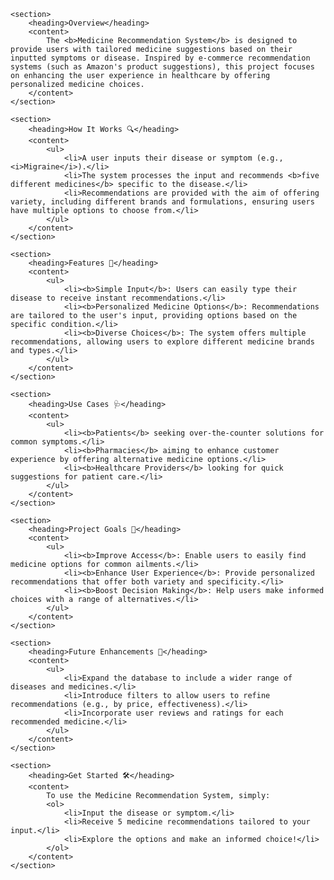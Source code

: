 <?xml version="1.0" encoding="UTF-8"?>
<readme>
    <title>Medicine Recommendation System 💊</title>

    <section>
        <heading>Overview</heading>
        <content>
            The <b>Medicine Recommendation System</b> is designed to provide users with tailored medicine suggestions based on their inputted symptoms or disease. Inspired by e-commerce recommendation systems (such as Amazon's product suggestions), this project focuses on enhancing the user experience in healthcare by offering personalized medicine choices.
        </content>
    </section>

    <section>
        <heading>How It Works 🔍</heading>
        <content>
            <ul>
                <li>A user inputs their disease or symptom (e.g., <i>Migraine</i>).</li>
                <li>The system processes the input and recommends <b>five different medicines</b> specific to the disease.</li>
                <li>Recommendations are provided with the aim of offering variety, including different brands and formulations, ensuring users have multiple options to choose from.</li>
            </ul>
        </content>
    </section>

    <section>
        <heading>Features 🌟</heading>
        <content>
            <ul>
                <li><b>Simple Input</b>: Users can easily type their disease to receive instant recommendations.</li>
                <li><b>Personalized Medicine Options</b>: Recommendations are tailored to the user's input, providing options based on the specific condition.</li>
                <li><b>Diverse Choices</b>: The system offers multiple recommendations, allowing users to explore different medicine brands and types.</li>
            </ul>
        </content>
    </section>

    <section>
        <heading>Use Cases 🩺</heading>
        <content>
            <ul>
                <li><b>Patients</b> seeking over-the-counter solutions for common symptoms.</li>
                <li><b>Pharmacies</b> aiming to enhance customer experience by offering alternative medicine options.</li>
                <li><b>Healthcare Providers</b> looking for quick suggestions for patient care.</li>
            </ul>
        </content>
    </section>

    <section>
        <heading>Project Goals 🎯</heading>
        <content>
            <ul>
                <li><b>Improve Access</b>: Enable users to easily find medicine options for common ailments.</li>
                <li><b>Enhance User Experience</b>: Provide personalized recommendations that offer both variety and specificity.</li>
                <li><b>Boost Decision Making</b>: Help users make informed choices with a range of alternatives.</li>
            </ul>
        </content>
    </section>

    <section>
        <heading>Future Enhancements 🚀</heading>
        <content>
            <ul>
                <li>Expand the database to include a wider range of diseases and medicines.</li>
                <li>Introduce filters to allow users to refine recommendations (e.g., by price, effectiveness).</li>
                <li>Incorporate user reviews and ratings for each recommended medicine.</li>
            </ul>
        </content>
    </section>

    <section>
        <heading>Get Started 🛠️</heading>
        <content>
            To use the Medicine Recommendation System, simply:
            <ol>
                <li>Input the disease or symptom.</li>
                <li>Receive 5 medicine recommendations tailored to your input.</li>
                <li>Explore the options and make an informed choice!</li>
            </ol>
        </content>
    </section>
</readme>
